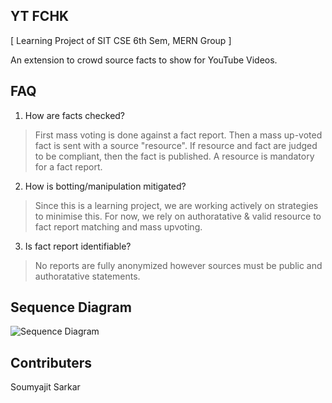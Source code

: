 ## YT FCHK

[ Learning Project of SIT CSE 6th Sem, MERN Group ]

An extension to crowd source facts to show for YouTube Videos.

## FAQ

1. How are facts checked?

> First mass voting is done against a fact report. Then a mass up-voted fact is sent with a source "resource". If resource and fact are judged to be compliant, then the fact is published. A resource is mandatory for a fact report.

2. How is botting/manipulation mitigated?

>  Since this is a learning project, we are working actively on strategies to minimise this. For now, we rely on authoratative & valid resource to fact report matching and mass upvoting.

3. Is fact report identifiable?

> No reports are fully anonymized however sources must be public and authoratative statements.

## Sequence Diagram

![Sequence Diagram](./asset/ytfchkseqd.svg)


## Contributers

Soumyajit Sarkar
